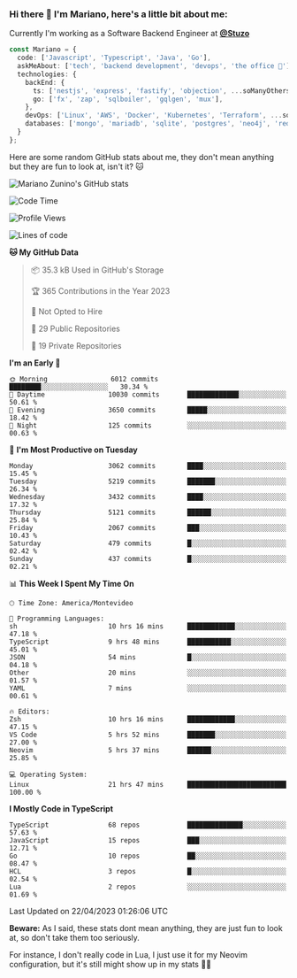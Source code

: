 ### Hi there 👋 I'm Mariano, here's a little bit about me:

Currently I'm working as a Software Backend Engineer at [**@Stuzo**](https://www.stuzo.com/)

```ts
const Mariano = {
  code: ['Javascript', 'Typescript', 'Java', 'Go'],
  askMeAbout: ['tech', 'backend development', 'devops', 'the office 💼'],
  technologies: {
    backEnd: {
      ts: ['nestjs', 'express', 'fastify', 'objection', ...soManyOthersFrameworks],
      go: ['fx', 'zap', 'sqlboiler', 'gqlgen', 'mux'],
    },
    devOps: ['Linux', 'AWS', 'Docker', 'Kubernetes', 'Terraform', ...soManyOthersTools],
    databases: ['mongo', 'mariadb', 'sqlite', 'postgres', 'neo4j', 'redis'],
  }
};
```

Here are some random GitHub stats about me, they don't mean anything but they are fun to look at, isn't it? 🐱

![Mariano Zunino's GitHub stats](https://github-readme-stats.vercel.app/api?username=marianozunino&count_private=true&show_icons=true&theme=radical)

<!--START_SECTION:waka-->
![Code Time](http://img.shields.io/badge/Code%20Time-704%20hrs%2039%20mins-blue)

![Profile Views](http://img.shields.io/badge/Profile%20Views-0-blue)

![Lines of code](https://img.shields.io/badge/From%20Hello%20World%20I%27ve%20Written-7.1%20million%20lines%20of%20code-blue)

**🐱 My GitHub Data** 

> 📦 35.3 kB Used in GitHub's Storage 
 > 
> 🏆 365 Contributions in the Year 2023
 > 
> 🚫 Not Opted to Hire
 > 
> 📜 29 Public Repositories 
 > 
> 🔑 19 Private Repositories 
 > 
**I'm an Early 🐤** 

```text
🌞 Morning                6012 commits        ████████░░░░░░░░░░░░░░░░░   30.34 % 
🌆 Daytime                10030 commits       █████████████░░░░░░░░░░░░   50.61 % 
🌃 Evening                3650 commits        █████░░░░░░░░░░░░░░░░░░░░   18.42 % 
🌙 Night                  125 commits         ░░░░░░░░░░░░░░░░░░░░░░░░░   00.63 % 
```
📅 **I'm Most Productive on Tuesday** 

```text
Monday                   3062 commits        ████░░░░░░░░░░░░░░░░░░░░░   15.45 % 
Tuesday                  5219 commits        ███████░░░░░░░░░░░░░░░░░░   26.34 % 
Wednesday                3432 commits        ████░░░░░░░░░░░░░░░░░░░░░   17.32 % 
Thursday                 5121 commits        ██████░░░░░░░░░░░░░░░░░░░   25.84 % 
Friday                   2067 commits        ███░░░░░░░░░░░░░░░░░░░░░░   10.43 % 
Saturday                 479 commits         █░░░░░░░░░░░░░░░░░░░░░░░░   02.42 % 
Sunday                   437 commits         █░░░░░░░░░░░░░░░░░░░░░░░░   02.21 % 
```


📊 **This Week I Spent My Time On** 

```text
🕑︎ Time Zone: America/Montevideo

💬 Programming Languages: 
sh                       10 hrs 16 mins      ████████████░░░░░░░░░░░░░   47.18 % 
TypeScript               9 hrs 48 mins       ███████████░░░░░░░░░░░░░░   45.01 % 
JSON                     54 mins             █░░░░░░░░░░░░░░░░░░░░░░░░   04.18 % 
Other                    20 mins             ░░░░░░░░░░░░░░░░░░░░░░░░░   01.57 % 
YAML                     7 mins              ░░░░░░░░░░░░░░░░░░░░░░░░░   00.61 % 

🔥 Editors: 
Zsh                      10 hrs 16 mins      ████████████░░░░░░░░░░░░░   47.15 % 
VS Code                  5 hrs 52 mins       ███████░░░░░░░░░░░░░░░░░░   27.00 % 
Neovim                   5 hrs 37 mins       ██████░░░░░░░░░░░░░░░░░░░   25.85 % 

💻 Operating System: 
Linux                    21 hrs 47 mins      █████████████████████████   100.00 % 
```

**I Mostly Code in TypeScript** 

```text
TypeScript               68 repos            ██████████████░░░░░░░░░░░   57.63 % 
JavaScript               15 repos            ███░░░░░░░░░░░░░░░░░░░░░░   12.71 % 
Go                       10 repos            ██░░░░░░░░░░░░░░░░░░░░░░░   08.47 % 
HCL                      3 repos             █░░░░░░░░░░░░░░░░░░░░░░░░   02.54 % 
Lua                      2 repos             ░░░░░░░░░░░░░░░░░░░░░░░░░   01.69 % 
```




 Last Updated on 22/04/2023 01:26:06 UTC
<!--END_SECTION:waka-->

**Beware:** As I said, these stats dont mean anything, they are just fun to look at, so don't take them too seriously.

For instance, I don't really code in Lua, I just use it for my Neovim configuration, but it's still might show up in my stats 🤷‍♂️
